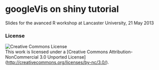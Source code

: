 googleVis on shiny tutorial
===========================

Slides for the avanced R workshop at Lancaster University, 21 May 2013

### License 

![Creative Commons License](http://i.creativecommons.org/l/by-nc/3.0/88x31.png)   
This work is licensed under a [Creative Commons Attribution-NonCommercial 3.0 Unported License] (http://creativecommons.org/licenses/by-nc/3.0/).

